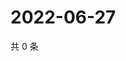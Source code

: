 # 2022-06-27

共 0 条

<!-- BEGIN WEIBO -->
<!-- 最后更新时间 Mon Jun 27 2022 20:09:13 GMT+0800 (China Standard Time) -->

<!-- END WEIBO -->
